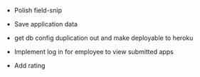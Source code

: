 * Polish field-snip

* Save application data
* get db config duplication out and make deployable to heroku
* Implement log in for employee to view submitted apps
* Add rating
